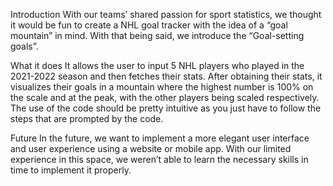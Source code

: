 
Introduction
With our teams’ shared passion for sport statistics, we thought it would be fun to create a NHL goal tracker with the idea of a “goal mountain” in mind. With that being said, we introduce the “Goal-setting goals”.

What it does
It allows the user to input 5 NHL players who played in the 2021-2022 season and then fetches their stats. After obtaining their stats, it visualizes their goals in a mountain where the highest number is 100% on the scale and at the peak, with the other players being scaled respectively. The use of the code should be pretty intuitive as you just have to follow the steps that are prompted by the code.

Future
In the future, we want to implement a more elegant user interface and user experience using a website or mobile app. With our limited experience in this space, we weren’t able to learn the necessary skills in time to implement it properly.
